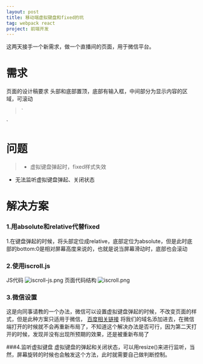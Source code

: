 ```yaml
---
layout: post
title: 移动端虚拟键盘和fixed的坑
tag: webpack react
project: 前端开发
---
```


这两天接手一个新需求，做一个直播间的页面，用于微信平台。
# 需求
页面的设计稿要求 头部和底部置顶，底部有输入框，中间部分为显示内容的区域，可滚动
>`  <section class="header award-frame"></section> 
 <section class="main"></section>
 <section class="footer input-area"></section>
`

# 问题

>* 虚拟键盘弹起时，fixed样式失效
* 无法监听虚拟键盘弹起、关闭状态

# 解决方案
### 1.用absolute和relative代替fixed
1.在键盘弹起的时候，将头部定位成relative，底部定位为absolute，但是此时底部的bottom:0是相对屏幕高度来说的，也就是说当屏幕滑动时，底部也会滚动
### 2.使用iscroll.js
JS代码
![iscroll-js.png](http://upload-images.jianshu.io/upload_images/1874069-dc626e6529fffd81.png?imageMogr2/auto-orient/strip%7CimageView2/2/w/1240)
页面代码结构
![iscroll.png](http://upload-images.jianshu.io/upload_images/1874069-862e042c5317a683.png?imageMogr2/auto-orient/strip%7CimageView2/2/w/1240)

### 3.微信设置
这是向同事请教的一个办法，微信可以设置虚拟键盘弹起的时候，不改变页面的样式，但是此种方案只适用于微信， [百度相关链接](http://jingyan.baidu.com/article/e5c39bf5a044e839d7603332.html "百度相关链接") 
将我们的域名添加进去，在微信端打开的时候就不会再重新布局了，不知道这个解决办法是否可行，因为第二天打开的时候，发现并没有出现所预期的效果，还是被重新布局了

###4.监听虚拟键盘
虚拟键盘的弹起和关闭状态，可以用resize()来进行监听，当然，屏幕旋转的时候也会触发这个方法，此时就需要自己做判断控制。
